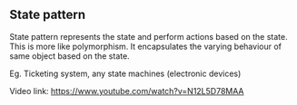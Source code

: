 ## State pattern
State pattern represents the state and perform actions based on the state. This is more like polymorphism. 
It encapsulates the varying behaviour of same object based on the state.

Eg. Ticketing system, any state machines (electronic devices)

Video link: https://www.youtube.com/watch?v=N12L5D78MAA